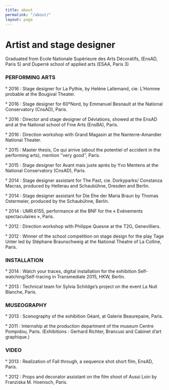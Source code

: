 ```yaml
---
title: about
permalink: "/about/"
layout: page
---
```


# Artist and stage designer

Graduated from Ecole Nationale Supérieure des Arts Décoratifs, (EnsAD, Paris 5) and Duperré school of applied arts (ESAA, Paris 3)



### PERFORMING ARTS
° 2016 : Stage designer for La Pythie, by Helène Lallemand, cie. L’Homme probable at the Bougival Theater.

° 2016 : Stage designer for 60°Nord, by Emmanuel Besnault at the National Conservatory (CnsAD), Paris.

° 2016 : Director and stage designer of Déviations, showed at the EnsAD and at the National school of Fine Arts (EnsBA), Paris.

° 2016 : Direction workshop with Grand Magasin at the Nanterre-Amandier National Theater.

° 2015 : Master thesis, Ce qui arrive (about the potentiel of accident in the performing arts), mention ‘‘very good’’, Paris.

° 2015 : Stage designer for Avant mais juste après by Yvo Mentens at the National Conservatory (CnsAD), Paris. 

° 2014 : Stage designer assistant for The Past, cie. Dorkyparks/ Constanza Macras, produced by Hellerau and Schaubühne, Dresden and Berlin.

° 2014 : Stage designer assistant for Die Ehe der Maria Braun by Thomas Ostermeier, produced by the Schaubühne, Berlin.

° 2014 : UMR.6155, performance at the BNF for the « Evénements spectaculaires », Paris.

° 2012 : Direction workshop with Philippe Quesne at the T2G, Genevilliers.

° 2012 : Winner of the school competition on stage design for the play Tage Unter led by Stéphane Braunschweig at the National Theatre of La Colline, Paris.



### INSTALLATION
° 2014 : Watch your traces, digital installation for the exhibition Self-watching/Self-tracing in Transmediale 2015, HKW, Berlin. 

° 2013 : Technical team for Sylvia Schildge’s project on the event La Nuit Blanche, Paris.



### MUSEOGRAPHY
° 2013 : Scenography of the exhibition Géant, at Galerie Beaurepaire, Paris.

° 2011 : Internship at the production department of the museum Centre Pompidou, Paris. (Exhibitions : Gerhard Richter, Brancusi and Cabinet d’art graphique.)



### VIDEO
° 2013 : Realization of Fall through, a sequence shot short film, EnsAD, Paris.

° 2012 : Props and decorator assistant on the film shoot of Aussi Loin by Franziska M. Hoenisch, Paris.
